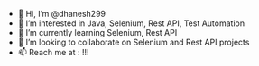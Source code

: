 - 👋 Hi, I’m @dhanesh299
- 👀 I’m interested in Java, Selenium, Rest API, Test Automation
- 🌱 I’m currently learning Selenium, Rest API
- 💞️ I’m looking to collaborate on Selenium and Rest API projects
- 📫 Reach me at : !!!

<!---
dhanesh299/dhanesh299 is a ✨ special ✨ repository because its `README.md` (this file) appears on your GitHub profile.
You can click the Preview link to take a look at your changes.
--->
